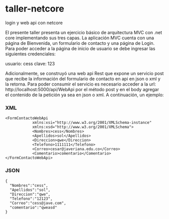 # taller-netcore
login y web api con netcore

El presente taller presenta un ejercicio básico de arquitectura MVC con .net core implementando sus tres capas. La aplicación MVC cuenta
con una página de Bienvenida, un formulario de contacto y una página de Login. Para poder acceder a la página de inicio de usuario se debe
ingresar las siguientes credenciales:

usuario: cess
clave: 123

Adicionalmente, se construyó una web api Rest que expone un servicio post que recibe la información del formulario de contacto en api 
en json o xml y la retorna. Para poder consumir el servicio es necesario  acceder a la url: http://localhost:5000/api/WebApi por el método
post y en el body agregar el contenido de la petición ya sea en json o xml. A continuación, un ejemplo:

### XML 
```
<FormContactoWebApi
            xmlns:xsi="http://www.w3.org/2001/XMLSchema-instance"
            xmlns:xsd="http://www.w3.org/2001/XMLSchema">
            <Nombres>cess</Nombres>
            <Apellidos>sol</Apellidos>
            <Direccion>qwe</Direccion>
            <Telefono>1111111</Telefono>
            <Correo>cesar@javeriana.edu.co</Correo>
            <Comentario>comentario</Comentario>
</FormContactoWebApi>
```

### JSON
```
{
  "Nombres":"cess",
  "Apellidos":"sol",
  "Direccion":"qwe", 
  "Telefono":"12123",
  "Correo":"cess@jave.com",
  "comentario":"qweasd"
}
```
